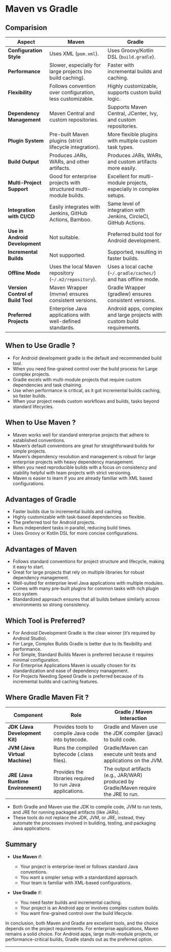 # **Maven vs Gradle**

## **Comparision**

| **Aspect**                      | **Maven**                                | **Gradle**                                |
|----------------------------------|------------------------------------------|------------------------------------------|
| **Configuration Style**          | Uses XML (`pom.xml`).                | Uses Groovy/Kotlin DSL (`build.gradle`). |
| **Performance**                  | Slower, especially for large projects (no build caching). | Faster with incremental builds and caching. |
| **Flexibility**                  | Follows convention over configuration, less customizable. | Highly customizable, supports custom build logic. |
| **Dependency Management**        | Maven Central and custom repositories. | Supports Maven Central, JCenter, Ivy, and custom repositories. |
| **Plugin System**                | Pre-built Maven plugins (strict lifecycle integration). | More flexible plugins with multiple custom task types. |
| **Build Output**                 | Produces JARs, WARs, and other artifacts. | Produces JARs, WARs, and custom artifacts more easily. |
| **Multi-Project Support**        | Good for enterprise projects with structured multi-module builds. | Excellent for multi-module projects, especially in complex setups. |
| **Integration with CI/CD**       | Easily integrates with Jenkins, GitHub Actions, Bamboo. | Same level of integration with Jenkins, CircleCI, GitHub Actions. |
| **Use in Android Development**   | Not suitable.                           | Preferred build tool for Android development. |
| **Incremental Builds**           | Not supported.                          | Supported, resulting in faster builds. |
| **Offline Mode**                 | Uses the local Maven repository (`~/.m2/repository`). | Uses a local cache (`~/.gradle/caches/`) and has offline mode. |
| **Version Control of Build Tool**| Maven Wrapper (mvnw) ensures consistent versions. | Gradle Wrapper (gradlew) ensures consistent versions. |
| **Preferred Projects**           | Enterprise Java applications with well-defined standards. | Android apps, complex and large projects with custom build requirements. |


## **When to Use Gradle ?**

- For Android development gradle is the default and recommended build tool.
- When you need fine-grained control over the build process for Large complex projects.
- Gradle excels with multi-module projects that require custom dependencies and task chaining.
- Use when performance is critical, as it got incremental builds caching, so faster builds.
- When your project needs custom workflows and builds, tasks beyond standard lifecycles.


## **When to Use Maven ?**

- Maven works well for standard enterprise projects that adhere to established conventions.
- Maven’s default conventions are great for straightforward builds for simple projects.
- Maven’s dependency resolution and management is robust for large enterprise projects with heavy dependency management.
- When you need reproducible builds with a focus on consistency and stability helpful with team projects with strict versioning.
- Maven is easier to learn if you are already familiar with XML based configurations.


## **Advantages of Gradle**

- Faster builds due to incremental builds and caching.
- Highly customizable with task-based dependencies so flexible.
- The preferred tool for Android projects.
- Runs independent tasks in parallel, reducing build times.
- Uses Groovy or Kotlin DSL for more concise configurations.


## **Advantages of Maven**

- Follows standard conventions for project structure and lifecycle, making it easy to start.
- Great for large projects that rely on multiple libraries for robust dependency management.
- Well-suited for enterprise level Java applications with multiple modules.
- Comes with many pre-built plugins for common tasks with rich plugin eco system.
- Standardized approach ensures that all builds behave similarly across environments so strong consistency.


## **Which Tool is Preferred?**

- For Android Development Gradle is the clear winner (it’s required by Android Studio).
- For Large, Complex Builds Gradle is better due to its flexibility and performance.
- For Simple, Standard Builds Maven is preferred because it requires minimal configuration.
- For Enterprise Applications Maven is usually chosen for its standardization and ease of dependency management.
- For Projects Needing Speed Gradle is preferred because of its incremental builds and caching features.


## **Where Gradle Maven Fit ?**

| **Component**       | **Role**                                             | **Gradle / Maven Interaction**             |
|---------------------|------------------------------------------------------|--------------------------------------------|
| **JDK (Java Development Kit)** | Provides tools to compile Java code into bytecode. | Gradle and Maven use the JDK compiler (javac) to build code. |
| **JVM (Java Virtual Machine)** | Runs the compiled bytecode (.class files). | Gradle/Maven can execute unit tests and applications on the JVM. |
| **JRE (Java Runtime Environment)** | Provides the libraries required to run Java applications. | The output artifacts (e.g., JAR/WAR) produced by Gradle/Maven require the JRE to run. |

- Both Gradle and Maven use the JDK to compile code, JVM to run tests, and JRE for running packaged artifacts (like JARs).
- These tools do not replace the JDK, JVM, or JRE, instead, they automate the processes involved in building, testing, and packaging Java applications.


## **Summary**

- **Use Maven** if:
    - Your project is enterprise-level or follows standard Java conventions.
    - You want a simpler setup with a standardized approach.
    - Your team is familiar with XML-based configurations.

- **Use Gradle** if:

    - You need faster builds and incremental caching.
    - Your project is an Android app or involves complex custom builds.
    - You want fine-grained control over the build lifecycle.

In conclusion, both Maven and Gradle are excellent tools, and the choice depends on the project requirements. For enterprise applications, Maven remains a solid choice. For Android apps, large multi-module projects, or performance-critical builds, Gradle stands out as the preferred option.

---